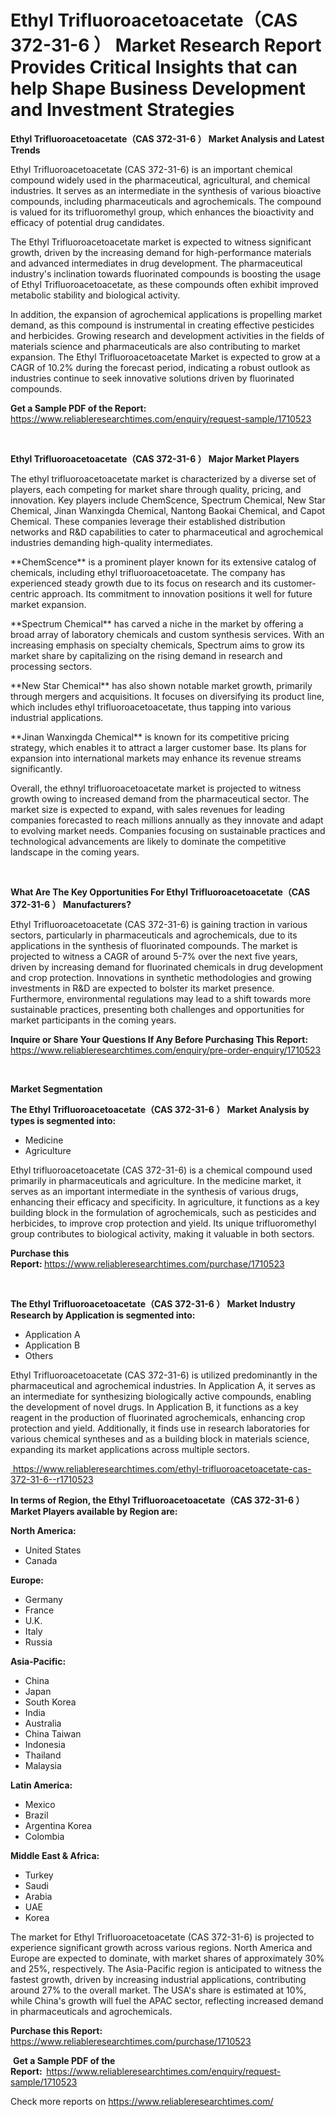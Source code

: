 <p><h1>Ethyl Trifluoroacetoacetate（CAS 372-31-6 ） Market Research Report Provides Critical Insights that can help Shape Business Development and Investment Strategies</h1></p><p><strong>Ethyl Trifluoroacetoacetate（CAS 372-31-6 ） Market Analysis and Latest Trends</strong></p>
<p><p>Ethyl Trifluoroacetoacetate (CAS 372-31-6) is an important chemical compound widely used in the pharmaceutical, agricultural, and chemical industries. It serves as an intermediate in the synthesis of various bioactive compounds, including pharmaceuticals and agrochemicals. The compound is valued for its trifluoromethyl group, which enhances the bioactivity and efficacy of potential drug candidates.</p><p>The Ethyl Trifluoroacetoacetate market is expected to witness significant growth, driven by the increasing demand for high-performance materials and advanced intermediates in drug development. The pharmaceutical industry's inclination towards fluorinated compounds is boosting the usage of Ethyl Trifluoroacetoacetate, as these compounds often exhibit improved metabolic stability and biological activity.</p><p>In addition, the expansion of agrochemical applications is propelling market demand, as this compound is instrumental in creating effective pesticides and herbicides. Growing research and development activities in the fields of materials science and pharmaceuticals are also contributing to market expansion. The Ethyl Trifluoroacetoacetate Market is expected to grow at a CAGR of 10.2% during the forecast period, indicating a robust outlook as industries continue to seek innovative solutions driven by fluorinated compounds.</p></p>
<p><strong>Get a Sample PDF of the Report:&nbsp;</strong> <a href="https://www.reliableresearchtimes.com/enquiry/request-sample/1710523?utm_campaign=2273&utm_medium=2&utm_source=Github&utm_content=ia&utm_term=27032025&utm_id=ethyl-trifluoroacetoacetatecas-372-31-6">https://www.reliableresearchtimes.com/enquiry/request-sample/1710523</a></p>
<p>&nbsp;</p>
<p><strong>Ethyl Trifluoroacetoacetate（CAS 372-31-6 ） Major Market Players</strong></p>
<p><p>The ethyl trifluoroacetoacetate market is characterized by a diverse set of players, each competing for market share through quality, pricing, and innovation. Key players include ChemScence, Spectrum Chemical, New Star Chemical, Jinan Wanxingda Chemical, Nantong Baokai Chemical, and Capot Chemical. These companies leverage their established distribution networks and R&D capabilities to cater to pharmaceutical and agrochemical industries demanding high-quality intermediates.</p><p>**ChemScence** is a prominent player known for its extensive catalog of chemicals, including ethyl trifluoroacetoacetate. The company has experienced steady growth due to its focus on research and its customer-centric approach. Its commitment to innovation positions it well for future market expansion.</p><p>**Spectrum Chemical** has carved a niche in the market by offering a broad array of laboratory chemicals and custom synthesis services. With an increasing emphasis on specialty chemicals, Spectrum aims to grow its market share by capitalizing on the rising demand in research and processing sectors.</p><p>**New Star Chemical** has also shown notable market growth, primarily through mergers and acquisitions. It focuses on diversifying its product line, which includes ethyl trifluoroacetoacetate, thus tapping into various industrial applications.</p><p>**Jinan Wanxingda Chemical** is known for its competitive pricing strategy, which enables it to attract a larger customer base. Its plans for expansion into international markets may enhance its revenue streams significantly.</p><p>Overall, the ethnyl trifluoroacetoacetate market is projected to witness growth owing to increased demand from the pharmaceutical sector. The market size is expected to expand, with sales revenues for leading companies forecasted to reach millions annually as they innovate and adapt to evolving market needs. Companies focusing on sustainable practices and technological advancements are likely to dominate the competitive landscape in the coming years.</p></p>
<p>&nbsp;</p>
<p><strong>What Are The Key Opportunities For Ethyl Trifluoroacetoacetate（CAS 372-31-6 ） Manufacturers?</strong></p>
<p><p>Ethyl Trifluoroacetoacetate (CAS 372-31-6) is gaining traction in various sectors, particularly in pharmaceuticals and agrochemicals, due to its applications in the synthesis of fluorinated compounds. The market is projected to witness a CAGR of around 5-7% over the next five years, driven by increasing demand for fluorinated chemicals in drug development and crop protection. Innovations in synthetic methodologies and growing investments in R&D are expected to bolster its market presence. Furthermore, environmental regulations may lead to a shift towards more sustainable practices, presenting both challenges and opportunities for market participants in the coming years.</p></p>
<p><strong>Inquire or Share Your Questions If Any Before Purchasing This Report:</strong> <a href="https://www.reliableresearchtimes.com/enquiry/pre-order-enquiry/1710523?utm_campaign=2273&utm_medium=2&utm_source=Github&utm_content=ia&utm_term=27032025&utm_id=ethyl-trifluoroacetoacetatecas-372-31-6">https://www.reliableresearchtimes.com/enquiry/pre-order-enquiry/1710523</a></p>
<p>&nbsp;</p>
<p><strong>Market Segmentation</strong></p>
<p><strong>The Ethyl Trifluoroacetoacetate（CAS 372-31-6 ） Market Analysis by types is segmented into:</strong></p>
<p><ul><li>Medicine</li><li>Agriculture</li></ul></p>
<p><p>Ethyl trifluoroacetoacetate (CAS 372-31-6) is a chemical compound used primarily in pharmaceuticals and agriculture. In the medicine market, it serves as an important intermediate in the synthesis of various drugs, enhancing their efficacy and specificity. In agriculture, it functions as a key building block in the formulation of agrochemicals, such as pesticides and herbicides, to improve crop protection and yield. Its unique trifluoromethyl group contributes to biological activity, making it valuable in both sectors.</p></p>
<p><strong>Purchase this Report:&nbsp;</strong><a href="https://www.reliableresearchtimes.com/purchase/1710523?utm_campaign=2273&utm_medium=2&utm_source=Github&utm_content=ia&utm_term=27032025&utm_id=ethyl-trifluoroacetoacetatecas-372-31-6">https://www.reliableresearchtimes.com/purchase/1710523</a></p>
<p>&nbsp;</p>
<p><strong>The Ethyl Trifluoroacetoacetate（CAS 372-31-6 ） Market Industry Research by Application is segmented into:</strong></p>
<p><ul><li>Application A</li><li>Application B</li><li>Others</li></ul></p>
<p><p>Ethyl Trifluoroacetoacetate (CAS 372-31-6) is utilized predominantly in the pharmaceutical and agrochemical industries. In Application A, it serves as an intermediate for synthesizing biologically active compounds, enabling the development of novel drugs. In Application B, it functions as a key reagent in the production of fluorinated agrochemicals, enhancing crop protection and yield. Additionally, it finds use in research laboratories for various chemical syntheses and as a building block in materials science, expanding its market applications across multiple sectors.</p></p>
<p><a href="https://www.reliableresearchtimes.com/ethyl-trifluoroacetoacetate-cas-372-31-6--r1710523?utm_campaign=2273&utm_medium=2&utm_source=Github&utm_content=ia&utm_term=27032025&utm_id=ethyl-trifluoroacetoacetatecas-372-31-6">&nbsp;https://www.reliableresearchtimes.com/ethyl-trifluoroacetoacetate-cas-372-31-6--r1710523</a></p>
<p><strong>In terms of Region, the Ethyl Trifluoroacetoacetate（CAS 372-31-6 ） Market Players available by Region are:</strong></p>
<p>
    <p> <strong> North America: </strong>
        <ul>
            <li>United States</li>
            <li>Canada</li>
        </ul>
        </p> 
    <p> <strong> Europe: </strong>
        <ul>
            <li>Germany</li>
            <li>France</li>
            <li>U.K.</li>
            <li>Italy</li>
            <li>Russia</li>
        </ul>
        </p> 
    <p> <strong> Asia-Pacific: </strong>
        <ul>
            <li>China</li>
            <li>Japan</li>
            <li>South Korea</li>
            <li>India</li>
            <li>Australia</li>
            <li>China Taiwan</li>
            <li>Indonesia</li>
            <li>Thailand</li>
            <li>Malaysia</li>
        </ul>
        </p> 
    <p> <strong> Latin America: </strong>
        <ul>
            <li>Mexico</li>
            <li>Brazil</li>
            <li>Argentina Korea</li>
            <li>Colombia</li>
        </ul>
        </p> 
    <p> <strong> Middle East & Africa: </strong>
        <ul>
            <li>Turkey</li>
            <li>Saudi</li>
            <li>Arabia</li>
            <li>UAE</li>
            <li>Korea</li>
        </ul>
    </p>
    </p>
<p><p>The market for Ethyl Trifluoroacetoacetate (CAS 372-31-6) is projected to experience significant growth across various regions. North America and Europe are expected to dominate, with market shares of approximately 30% and 25%, respectively. The Asia-Pacific region is anticipated to witness the fastest growth, driven by increasing industrial applications, contributing around 27% to the overall market. The USA's share is estimated at 10%, while China's growth will fuel the APAC sector, reflecting increased demand in pharmaceuticals and agrochemicals.</p></p>
<p><strong>Purchase this Report: </strong><a href="https://www.reliableresearchtimes.com/purchase/1710523?utm_campaign=2273&utm_medium=2&utm_source=Github&utm_content=ia&utm_term=27032025&utm_id=ethyl-trifluoroacetoacetatecas-372-31-6">https://www.reliableresearchtimes.com/purchase/1710523</a></p>
<p>&nbsp;<strong>Get a Sample PDF of the Report:&nbsp;&nbsp;</strong><a href="https://www.reliableresearchtimes.com/enquiry/request-sample/1710523?utm_campaign=2273&utm_medium=2&utm_source=Github&utm_content=ia&utm_term=27032025&utm_id=ethyl-trifluoroacetoacetatecas-372-31-6">https://www.reliableresearchtimes.com/enquiry/request-sample/1710523</a></p>
<p><strong></strong></p>
<p>Check more reports on <a href="https://www.reliableresearchtimes.com/?utm_campaign=2273&utm_medium=2&utm_source=Github&utm_content=ia&utm_term=27032025&utm_id=ethyl-trifluoroacetoacetatecas-372-31-6">https://www.reliableresearchtimes.com/</a></p>